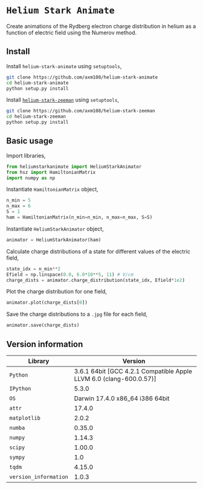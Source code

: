 `Helium Stark Animate`
===============

Create animations of the Rydberg electron charge distribution in helium as a function of electric field using the Numerov method.

Install
------- 

Install `helium-stark-animate` using `setuptools`,
```bash
git clone https://github.com/axm108/helium-stark-animate
cd helium-stark-animate
python setup.py install
```

Install [`helium-stark-zeeman`](https://github.com/axm108/helium-stark-zeeman) using `setuptools`,
```bash
git clone https://github.com/axm108/helium-stark-zeeman
cd helium-stark-zeeman
python setup.py install
```

Basic usage
-------
Import libraries,
```python
from heliumstarkanimate import HeliumStarkAnimator
from hsz import HamiltonianMatrix
import numpy as np
```

Instantiate `HamiltonianMatrix` object,
```python
n_min = 5
n_max = 6
S = 1
ham = HamiltonianMatrix(n_min=n_min, n_max=n_max, S=S)
```

Instantiate `HeliumStarkAnimator` object,
```python
animator = HeliumStarkAnimator(ham)
```

Calculate charge distributions of a state for different values of the electric field,
```python
state_idx = n_min**2
Efield = np.linspace(0.0, 6.0*10**5, 11) # V/cm
charge_dists = animator.charge_distribution(state_idx, Efield*1e2)
```

Plot the charge distribution for one field,
```python
animator.plot(charge_dists[0])
```

Save the charge distributions to a `.jpg` file for each field,
```python
animator.save(charge_dists)
```

Version information
-------------------

| Library  | Version |
| ------------ | ------------ |
| `Python`  | 3.6.1 64bit [GCC 4.2.1 Compatible Apple LLVM 6.0 (clang-600.0.57)] |
| `IPython` | 5.3.0 |
| `OS` | Darwin 17.4.0 x86_64 i386 64bit |
| `attr` | 17.4.0 |
| `matplotlib` | 2.0.2 |
| `numba` | 0.35.0 |
| `numpy` | 1.14.3 |
| `scipy` | 1.00.0 |
| `sympy` | 1.0 |
| `tqdm` | 4.15.0 |
| `version_information` | 1.0.3 |
